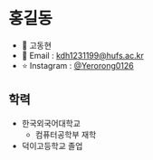# 홍길동
- 💬 고동현
- 💌 Email : kdh1231199@hufs.ac.kr
- ⭐️ Instagram : [@Yerorong0126](https://www.instagram.com/Yerorong0126)

## 학력
- 한국외국어대학교
    - 컴퓨터공학부 재학
- 덕이고등학교 졸업
